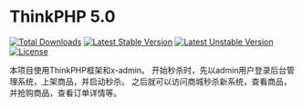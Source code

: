 ThinkPHP 5.0
===============

[![Total Downloads](https://poser.pugx.org/topthink/think/downloads)](https://packagist.org/packages/topthink/think)
[![Latest Stable Version](https://poser.pugx.org/topthink/think/v/stable)](https://packagist.org/packages/topthink/think)
[![Latest Unstable Version](https://poser.pugx.org/topthink/think/v/unstable)](https://packagist.org/packages/topthink/think)
[![License](https://poser.pugx.org/topthink/think/license)](https://packagist.org/packages/topthink/think)

本项目使用ThinkPHP框架和x-admin。
开始秒杀时，先以admin用户登录后台管理系统，上架商品，并启动秒杀。
之后就可以访问商城秒杀新系统，查看商品，并抢购商品，查看订单详情等。
